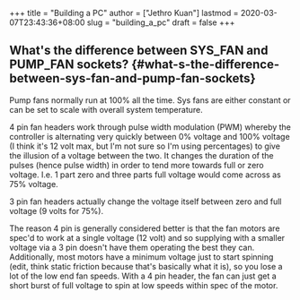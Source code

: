 +++
title = "Building a PC"
author = ["Jethro Kuan"]
lastmod = 2020-03-07T23:43:36+08:00
slug = "building_a_pc"
draft = false
+++

## What's the difference between SYS\_FAN and PUMP\_FAN sockets? {#what-s-the-difference-between-sys-fan-and-pump-fan-sockets}

Pump fans normally run at 100% all the time. Sys fans are either
constant or can be set to scale with overall system temperature.

4 pin fan headers work through pulse width modulation (PWM) whereby
the controller is alternating very quickly between 0% voltage and 100%
voltage (I think it's 12 volt max, but I'm not sure so I'm using
percentages) to give the illusion of a voltage between the two. It
changes the duration of the pulses (hence pulse width) in order to
tend more towards full or zero voltage. I.e. 1 part zero and three
parts full voltage would come across as 75% voltage.

3 pin fan headers actually change the voltage itself between zero and
full voltage (9 volts for 75%).

The reason 4 pin is generally considered better is that the fan motors
are spec'd to work at a single voltage (12 volt) and so supplying with
a smaller voltage via a 3 pin doesn't have them operating the best
they can. Additionally, most motors have a minimum voltage just to
start spinning (edit, think static friction because that's basically
what it is), so you lose a lot of the low end fan speeds. With a 4 pin
header, the fan can just get a short burst of full voltage to spin at
low speeds within spec of the motor.
